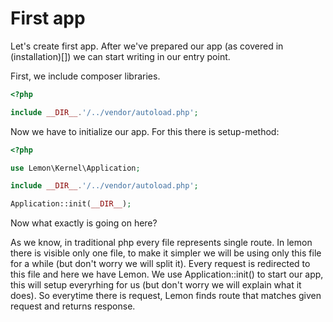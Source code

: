 # First app

Let's create first app. After we've prepared our app (as covered in (installation)[]) we can start writing in our entry point.

First, we include composer libraries.

```php
<?php

include __DIR__.'/../vendor/autoload.php';

```

Now we have to initialize our app. For this there is setup-method:

```php
<?php

use Lemon\Kernel\Application;

include __DIR__.'/../vendor/autoload.php';

Application::init(__DIR__);

```

Now what exactly is going on here?

As we know, in traditional php every file represents single route. In lemon there is visible only one file, to make it simpler we will be using only this file for a while (but don't worry we will split it). Every request is redirected to this file and here we have Lemon. We use Application::init() to start our app, this will setup everyrhing for us (but don't worry we will explain what it does). So everytime there is request, Lemon finds route that matches given request and returns response.

